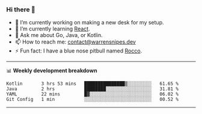 ### Hi there 👋

- 🔭 I’m currently working on making a new desk for my setup.
- 🌱 I’m currently learning [React](https://reactjs.org/).
- 💬 Ask me about Go, Java, or Kotlin.
- 📫 How to reach me: contact@warrensnipes.dev
- ⚡ Fun fact: I have a blue nose pitbull named [Rocco](https://i.imgur.com/iLsSCKu.jpg).

-------

📊 **Weekly development breakdown**
<!--START_SECTION:waka-->
```text
Kotlin       3 hrs 53 mins   ███████████████▒░░░░░░░░░   61.65 % 
Java         2 hrs           ████████░░░░░░░░░░░░░░░░░   31.81 % 
YAML         22 mins         █▓░░░░░░░░░░░░░░░░░░░░░░░   06.02 % 
Git Config   1 min           ░░░░░░░░░░░░░░░░░░░░░░░░░   00.52 % 
```
<!--END_SECTION:waka-->

-------
